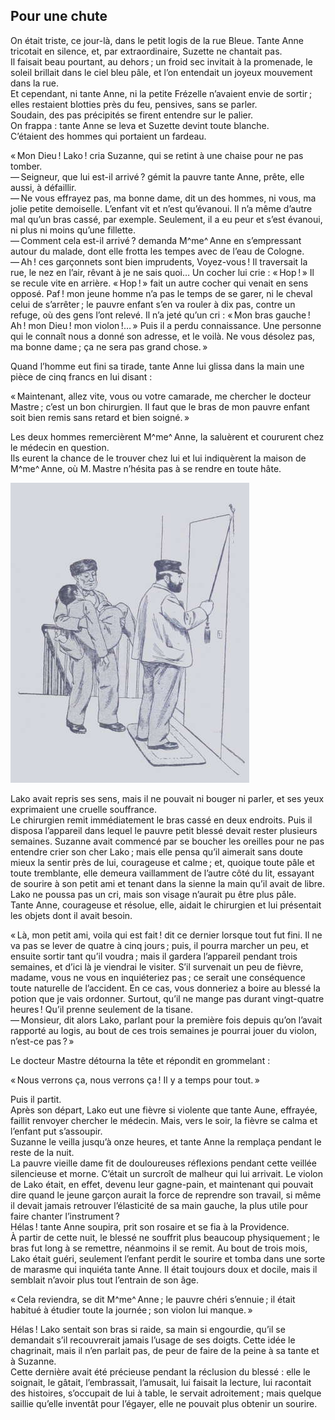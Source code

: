 ## Pour une chute

On était triste, ce jour-là, dans le petit logis de la rue Bleue. Tante Anne 
tricotait en silence, et, par extraordinaire, Suzette ne chantait pas.  
Il faisait beau pourtant, au dehors ; un froid sec invitait à la promenade, 
le soleil brillait dans le ciel bleu pâle, et l’on entendait un joyeux 
mouvement dans la rue.  
Et cependant, ni tante Anne, ni la petite Frézelle n’avaient envie de 
sortir ; elles restaient blotties près du feu, pensives, sans se parler.  
Soudain, des pas précipités se firent entendre sur le palier.  
On frappa : tante Anne se leva et Suzette devint toute blanche.  
C’étaient des hommes qui portaient un fardeau.

« Mon Dieu ! Lako ! cria Suzanne, qui se retint à une chaise pour ne 
pas tomber.  
— Seigneur, que lui est-il arrivé ? gémit la pauvre tante Anne, prête, 
elle aussi, à défaillir.  
— Ne vous effrayez pas, ma bonne dame, dit un des hommes, ni vous, ma jolie 
petite demoiselle. L’enfant vit et n’est qu’évanoui. Il n’a même d’autre mal 
qu’un bras cassé, par exemple. Seulement, il a eu peur et s’est évanoui, ni 
plus ni moins qu’une fillette.  
— Comment cela est-il arrivé ? demanda M^me^ Anne en s’empressant autour du 
malade, dont elle frotta les tempes avec de l’eau de Cologne.  
— Ah ! ces garçonnets sont bien imprudents, Voyez-vous ! Il traversait la 
rue, le nez en l’air, rêvant à je ne sais quoi… Un cocher lui crie : 
« Hop ! » Il se recule vite en arrière. « Hop ! » fait un 
autre cocher qui venait en sens opposé. Paf ! mon jeune homme n’a pas le 
temps de se garer, ni le cheval celui de s’arrêter ; le pauvre enfant s’en 
va rouler à dix pas, contre un refuge, où des gens l’ont relevé. Il n’a 
jeté qu’un cri : « Mon bras gauche ! Ah ! mon Dieu ! mon 
violon !… » Puis il a perdu connaissance. Une personne qui le connaît 
nous a donné son adresse, et le voilà. Ne vous désolez pas, ma bonne 
dame ; ça ne sera pas grand chose. »

Quand l’homme eut fini sa tirade, tante Anne lui glissa dans la main une pièce 
de cinq francs en lui disant :

« Maintenant, allez vite, vous ou votre camarade, me chercher le docteur 
Mastre ; c’est un bon chirurgien. Il faut que le bras de mon pauvre enfant 
soit bien remis sans retard et bien soigné. »

Les deux hommes remercièrent M^me^ Anne, la saluèrent et coururent chez le 
médecin en question.  
Ils eurent la chance de le trouver chez lui et lui indiquèrent la maison de 
M^me^ Anne, où M. Mastre n’hésita pas à se rendre en toute hâte.

![Lako était évanoui.](../images/page163.jpg)

Lako avait repris ses sens, mais il ne pouvait ni bouger ni parler, et ses yeux 
exprimaient une cruelle souffrance.  
Le chirurgien remit immédiatement le bras cassé en deux endroits. Puis il 
disposa l’appareil dans lequel le pauvre petit blessé devait rester plusieurs 
semaines.
Suzanne avait commencé par se boucher les oreilles pour ne pas entendre crier 
son cher Lako ; mais elle pensa qu’il aimerait sans doute mieux la sentir 
près de lui, courageuse et calme ; et, quoique toute pâle et toute 
tremblante, elle demeura vaillamment de l’autre côté du lit, essayant de 
sourire à son petit ami et tenant dans la sienne la main qu’il avait de libre.  
Lako ne poussa pas un cri, mais son visage n’aurait pu être plus pâle.  
Tante Anne, courageuse et résolue, elle, aidait le chirurgien et lui 
présentait les objets dont il avait besoin.

« Là, mon petit ami, voila qui est fait ! dit ce dernier lorsque tout fut 
fini. Il ne va pas se lever de quatre à cinq jours ; puis, il pourra marcher 
un peu, et ensuite sortir tant qu’il voudra ; mais il gardera l’appareil 
pendant trois semaines, et d’ici là je viendrai le visiter. S’il survenait un 
peu de fièvre, madame, vous ne vous en inquiéteriez pas ; ce serait une 
conséquence toute naturelle de l’accident. En ce cas, vous donneriez a boire 
au blessé la potion que je vais ordonner. Surtout, qu’il ne mange pas durant 
vingt-quatre heures ! Qu’il prenne seulement de la tisane.  
— Monsieur, dit alors Lako, parlant pour la première fois depuis qu’on l’avait 
rapporté au logis, au bout de ces trois semaines je pourrai jouer du violon, 
n’est-ce pas ? »

Le docteur Mastre détourna la tête et répondit en grommelant :

« Nous verrons ça, nous verrons ça ! Il y a temps pour tout. »

Puis il partit.  
Après son départ, Lako eut une fièvre si violente que tante Aune, effrayée, 
faillit renvoyer chercher le médecin. Mais, vers le soir, la fièvre se calma 
et l’enfant put s’assoupir.  
Suzanne le veilla jusqu’à onze heures, et tante Anne la remplaça pendant le 
reste de la nuit.  
La pauvre vieille dame fit de douloureuses réflexions pendant cette veillée 
silencieuse et morne. C’était un surcroît de malheur qui lui arrivait. Le 
violon de Lako était, en effet, devenu leur gagne-pain, et maintenant qui 
pouvait dire quand le jeune garçon aurait la force de reprendre son travail, 
si même il devait jamais retrouver l’élasticité de sa main gauche, la plus 
utile pour faire chanter l’instrument ?  
Hélas ! tante Anne soupira, prit son rosaire et se fia à la Providence.  
À partir de cette nuit, le blessé ne souffrit plus beaucoup physiquement ; 
le bras fut long à se remettre, néanmoins il se remit. Au bout de trois mois, 
Lako était guéri, seulement l’enfant perdit le sourire et tomba dans une 
sorte de marasme qui inquiéta tante Anne. Il était toujours doux et docile, 
mais il semblait n’avoir plus tout l’entrain de son âge.

« Cela reviendra, se dit M^me^ Anne ; le pauvre chéri s’ennuie ; il 
était habitué à étudier toute la journée ; son violon lui manque. »

Hélas ! Lako sentait son bras si raide, sa main si engourdie, qu’il se 
demandait s’il recouvrerait jamais l’usage de ses doigts. Cette idée le 
chagrinait, mais il n’en parlait pas, de peur de faire de la peine à sa tante 
et à Suzanne.  
Cette dernière avait été précieuse pendant la réclusion du blessé : elle 
le soignait, le gâtait, l’embrassait, l’amusait, lui faisait la lecture, lui 
racontait des histoires, s’occupait de lui à table, le servait adroitement ; 
mais quelque saillie qu’elle inventât pour l’égayer, elle ne pouvait plus 
obtenir un sourire.
